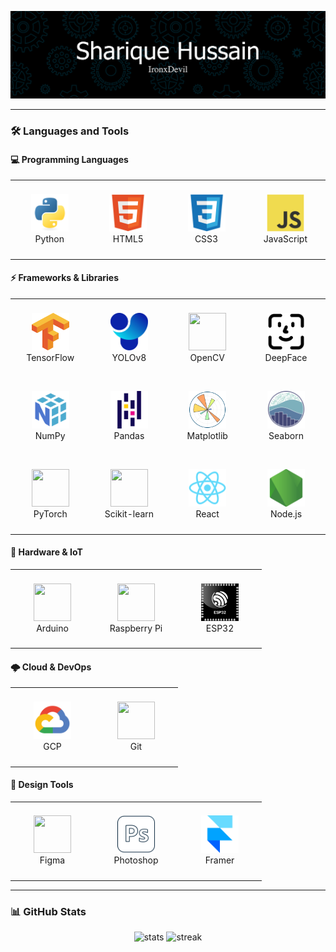 ![MasterHead](assets/github-header-banner.jpg)

---

### 🛠 Languages and Tools  

<p align="left">

#### 💻 Programming Languages  
<table>
  <tr>
    <td align="center" width="120" height="120">
      <img src="https://raw.githubusercontent.com/devicons/devicon/master/icons/python/python-original.svg" width="60" height="60"/>
      <br>Python
    </td>
    <td align="center" width="120" height="120">
      <img src="https://raw.githubusercontent.com/devicons/devicon/master/icons/html5/html5-original.svg" width="60" height="60"/>
      <br>HTML5
    </td>
    <td align="center" width="120" height="120">
      <img src="https://raw.githubusercontent.com/devicons/devicon/master/icons/css3/css3-original.svg" width="60" height="60"/>
      <br>CSS3
    </td>
    <td align="center" width="120" height="120">
      <img src="https://raw.githubusercontent.com/devicons/devicon/master/icons/javascript/javascript-original.svg" width="60" height="60"/>
      <br>JavaScript
    </td>
  </tr>
</table>

#### ⚡ Frameworks & Libraries  
<table>
  <tr>
    <td align="center" width="120" height="120">
      <img src="assets/Tensorflow_logo.svg.png" width="60" height="60"/>
      <br>TensorFlow
    </td>
    <td align="center" width="120" height="120">
      <img src="assets/YOLO_logo.png" width="60" height="60"/>
      <br>YOLOv8
    </td>
    <td align="center" width="120" height="120">
      <img src="https://www.vectorlogo.zone/logos/opencv/opencv-icon.svg" width="60" height="60"/>
      <br>OpenCV
    </td>
    <td align="center" width="120" height="120">
      <img src="assets/deepface_logo.png" width="60" height="60"/>
      <br>DeepFace
    </td>
  </tr>
  <tr>
    <td align="center" width="120" height="120">
      <img src="assets/numpy.svg" width="60" height="60"/>
      <br>NumPy
    </td>
    <td align="center" width="120" height="120">
      <img src="https://raw.githubusercontent.com/devicons/devicon/master/icons/pandas/pandas-original.svg" width="60" height="60"/>
      <br>Pandas
    </td>
    <td align="center" width="120" height="120">
      <img src="assets/matplotlib_logo.png" width="60" height="60"/>
      <br>Matplotlib
    </td>
    <td align="center" width="120" height="120">
      <img src="assets/seaborn_logo.svg" width="60" height="60"/>
      <br>Seaborn
    </td>
  </tr>
  <tr>
    <td align="center" width="120" height="120">
      <img src="https://www.vectorlogo.zone/logos/pytorch/pytorch-icon.svg" width="60" height="60"/>
      <br>PyTorch
    </td>
    <td align="center" width="120" height="120">
      <img src="https://upload.wikimedia.org/wikipedia/commons/0/05/Scikit_learn_logo_small.svg" width="60" height="60"/>
      <br>Scikit-learn
    </td>
    <td align="center" width="120" height="120">
      <img src="https://raw.githubusercontent.com/devicons/devicon/master/icons/react/react-original.svg" width="60" height="60"/>
      <br>React
    </td>
    <td align="center" width="120" height="120">
      <img src="https://raw.githubusercontent.com/devicons/devicon/master/icons/nodejs/nodejs-original.svg" width="60" height="60"/>
      <br>Node.js
    </td>
  </tr>
</table>

#### 🔧 Hardware & IoT  
<table>
  <tr>
    <td align="center" width="120" height="120">
      <img src="https://cdn.worldvectorlogo.com/logos/arduino-1.svg" width="60" height="60"/>
      <br>Arduino
    </td>
    <td align="center" width="120" height="120">
      <img src="https://cdn.worldvectorlogo.com/logos/raspberry-pi.svg" width="60" height="60"/>
      <br>Raspberry Pi
    </td>
    <td align="center" width="120" height="120">
      <img src="assets/esp32_logo.png" width="60" height="60"/>
      <br>ESP32
    </td>
  </tr>
</table>

#### 🌩 Cloud & DevOps  
<table>
  <tr>
    <td align="center" width="120" height="120">
      <img src="https://raw.githubusercontent.com/devicons/devicon/master/icons/googlecloud/googlecloud-original.svg" width="60" height="60"/>
      <br>GCP
    </td>
    <td align="center" width="120" height="120">
      <img src="https://www.vectorlogo.zone/logos/git-scm/git-scm-icon.svg" width="60" height="60"/>
      <br>Git
    </td>
  </tr>
</table>

#### 🎨 Design Tools  
<table>
  <tr>
    <td align="center" width="120" height="120">
      <img src="https://www.vectorlogo.zone/logos/figma/figma-icon.svg" width="60" height="60"/>
      <br>Figma
    </td>
    <td align="center" width="120" height="120">
      <img src="https://raw.githubusercontent.com/devicons/devicon/master/icons/photoshop/photoshop-line.svg" width="60" height="60"/>
      <br>Photoshop
    </td>
    <td align="center" width="120" height="120">
      <img src="assets/framer.png" width="60" height="60"/>
      <br>Framer
    </td>
  </tr>
</table>

---

### 📊 GitHub Stats  
<p align="center">
  <img src="https://github-readme-stats.vercel.app/api?username=shariquehussain&show_icons=true&theme=radical" alt="stats" height="160"/>
  <img src="https://github-readme-streak-stats.herokuapp.com/?user=shariquehussain&theme=radical" alt="streak" height="160"/>
</p>
